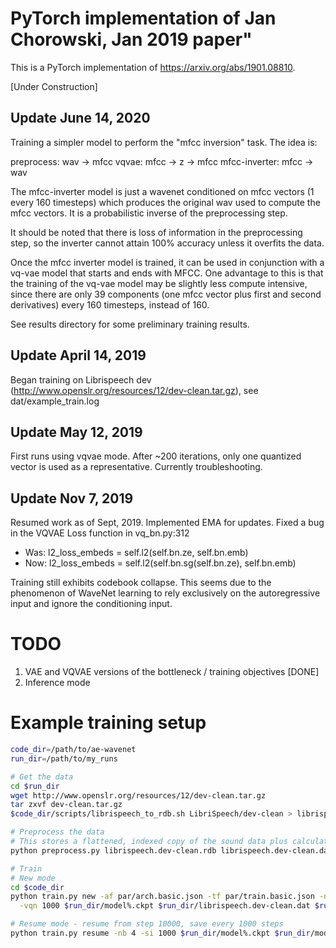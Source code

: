 # PyTorch implementation of Jan Chorowski, Jan 2019 paper"

This is a PyTorch implementation of https://arxiv.org/abs/1901.08810.

[Under Construction]

## Update June 14, 2020

Training a simpler model to perform the "mfcc inversion" task.  The idea is:

preprocess:  wav -> mfcc
vqvae: mfcc -> z -> mfcc
mfcc-inverter: mfcc -> wav

The mfcc-inverter model is just a wavenet conditioned on mfcc vectors (1 every
160 timesteps) which produces the original wav used to compute the mfcc
vectors.  It is a probabilistic inverse of the preprocessing step.

It should be noted that there is loss of information in the preprocessing step,
so the inverter cannot attain 100% accuracy unless it overfits the data.

Once the mfcc inverter model is trained, it can be used in conjunction with
a vq-vae model that starts and ends with MFCC.  One advantage to this is that
the training of the vq-vae model may be slightly less compute intensive, since
there are only 39 components (one mfcc vector plus first and second
derivatives) every 160 timesteps, instead of 160.

See results directory for some preliminary training results.

## Update April 14, 2019

Began training on Librispeech dev (http://www.openslr.org/resources/12/dev-clean.tar.gz),
see dat/example\_train.log

## Update May 12, 2019

First runs using vqvae mode.  After ~200 iterations, only one quantized vector is
used as a representative.  Currently troubleshooting.

## Update Nov 7, 2019

Resumed work as of Sept, 2019.  Implemented EMA for updates.  Fixed a bug in
the VQVAE Loss function in vq_bn.py:312

* Was: l2_loss_embeds = self.l2(self.bn.ze, self.bn.emb)
* Now: l2_loss_embeds = self.l2(self.bn.sg(self.bn.ze), self.bn.emb)

Training still exhibits codebook collapse.  This seems due to the phenomenon of
WaveNet learning to rely exclusively on the autoregressive input and ignore the
conditioning input.


# TODO
1. VAE and VQVAE versions of the bottleneck / training objectives [DONE]
2. Inference mode
 
# Example training setup

```sh
code_dir=/path/to/ae-wavenet
run_dir=/path/to/my_runs

# Get the data
cd $run_dir
wget http://www.openslr.org/resources/12/dev-clean.tar.gz
tar zxvf dev-clean.tar.gz
$code_dir/scripts/librispeech_to_rdb.sh LibriSpeech/dev-clean > librispeech.dev-clean.rdb 

# Preprocess the data
# This stores a flattened, indexed copy of the sound data plus calculated MFCCs
python preprocess.py librispeech.dev-clean.rdb librispeech.dev-clean.dat -nq 256 -sr 16000

# Train
# New mode
cd $code_dir
python train.py new -af par/arch.basic.json -tf par/train.basic.json -nb 4 -si 1000 \
  -vqn 1000 $run_dir/model%.ckpt $run_dir/librispeech.dev-clean.dat $run_dir/data_slices.dat

# Resume mode - resume from step 10000, save every 1000 steps
python train.py resume -nb 4 -si 1000 $run_dir/model%.ckpt $run_dir/model10000.ckpt

```

